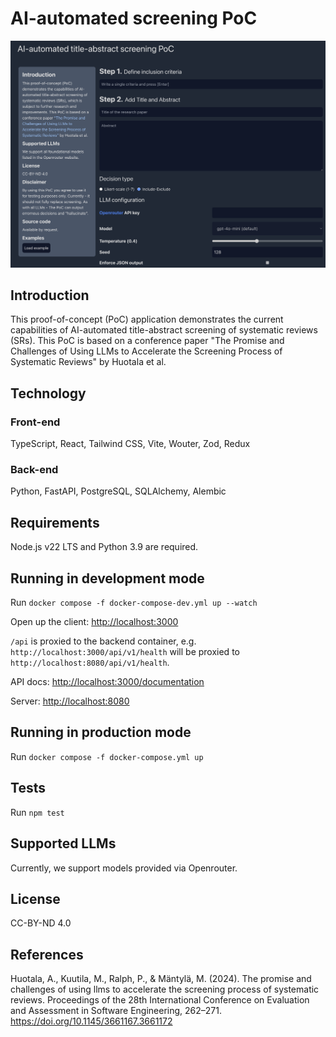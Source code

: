 # AI-automated screening PoC

![alt text](docs/client/assets/image-1.png)

## Introduction

This proof-of-concept (PoC) application demonstrates the current capabilities of AI-automated title-abstract screening of systematic reviews (SRs). This PoC is based on a conference paper "The Promise and Challenges of Using LLMs to Accelerate the Screening Process of Systematic Reviews" by Huotala et al.

## Technology

### Front-end

TypeScript, React, Tailwind CSS, Vite, Wouter, Zod, Redux

### Back-end

Python, FastAPI, PostgreSQL, SQLAlchemy, Alembic

## Requirements

Node.js v22 LTS and Python 3.9 are required.

## Running in development mode

Run `docker compose -f docker-compose-dev.yml up --watch`

Open up the client: [http://localhost:3000](http://localhost:3000)

`/api` is proxied to the backend container, e.g. `http://localhost:3000/api/v1/health` will be proxied to `http://localhost:8080/api/v1/health`.

API docs: [http://localhost:3000/documentation](http://localhost:3000/docs)

Server: [http://localhost:8080](http://localhost:3000)

## Running in production mode

Run `docker compose -f docker-compose.yml up`

## Tests

Run `npm test`

## Supported LLMs

Currently, we support models provided via Openrouter.

## License

CC-BY-ND 4.0

## References

Huotala, A., Kuutila, M., Ralph, P., & Mäntylä, M. (2024). The promise and challenges of using llms to accelerate the screening process of systematic reviews. Proceedings of the 28th International Conference on Evaluation and Assessment in Software Engineering, 262–271. https://doi.org/10.1145/3661167.3661172
